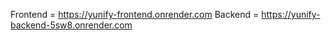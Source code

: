 Frontend = https://yunify-frontend.onrender.com 
Backend = https://yunify-backend-5sw8.onrender.com
